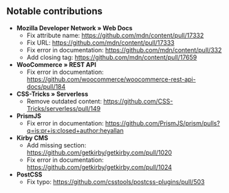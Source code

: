 ## Notable contributions

- **Mozilla Developer Network » Web Docs**
  - Fix attribute name: https://github.com/mdn/content/pull/17332
  - Fix URL: https://github.com/mdn/content/pull/17333
  - Fix error in documentation: https://github.com/mdn/content/pull/332
  - Add closing tag: https://github.com/mdn/content/pull/17659
- **WooCommerce » REST API**
  - Fix error in documentation: https://github.com/woocommerce/woocommerce-rest-api-docs/pull/184
- **CSS-Tricks » Serverless**
  - Remove outdated content: https://github.com/CSS-Tricks/serverless/pull/149
- **PrismJS**
  - Fix error in documentation: https://github.com/PrismJS/prism/pulls?q=is:pr+is:closed+author:heyallan
- **Kirby CMS**
  - Add missing section: https://github.com/getkirby/getkirby.com/pull/1020
  - Fix error in documentation: https://github.com/getkirby/getkirby.com/pull/1024
- **PostCSS**
  - Fix typo: https://github.com/csstools/postcss-plugins/pull/503

